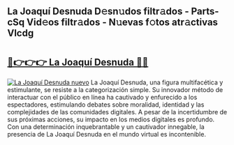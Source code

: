## La Joaquí Desnuda D𝚎sn𝚞dos filtr𝚊dos - Parts-cSq Vid𝚎os filtr𝚊dos - N𝚞evas f𝚘tos atr𝚊ctivas Vlcdg

# <h2><a href="http://mb16mci.tromn.icu/?c=La+Joaqu%c3%ad+Desnuda">🔗👉👉👉 La Joaquí Desnuda 🔗🔗</a></h2>

[![La Joaquí Desnuda nuevo](https://i.imgur.com/pEAQMta.gif)](http://mb16mci.tromn.icu/?c=La+Joaqu%c3%ad+Desnuda)
La Joaquí Desnuda, una figura multifacética y estimulante, se resiste a la categorización simple. Su innovador método de interactuar con el público en línea ha cautivado y enfurecido a los espectadores, estimulando debates sobre moralidad, identidad y las complejidades de las comunidades digitales. A pesar de la incertidumbre de sus próximas acciones, su impacto en los medios digitales es profundo. Con una determinación inquebrantable y un cautivador innegable, la presencia de La Joaquí Desnuda en el mundo virtual es incontenible.

